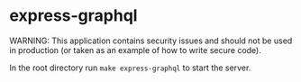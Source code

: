 # express-graphql

WARNING: This application contains security issues and should not be used in production (or taken as an example of how to write secure code).

In the root directory run `make express-graphql` to start the server.
